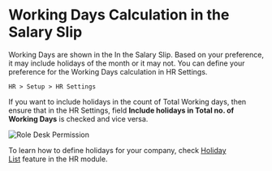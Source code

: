 <!-- add-breadcrumbs -->
# Working Days Calculation in the Salary Slip

Working Days are shown in the In the Salary Slip. Based on your preference, it may include holidays of the month or it may not. You can define your preference for the Working Days calculation in HR Settings.

`HR > Setup > HR Settings`

If you want to include holidays in the count of Total Working days, then ensure that in the HR Settings, field **Include holidays in Total no. of Working Days** is checked and vice versa.

<img alt="Role Desk Permission" class="screenshot" src="{{docs_base_url}}/v12/assets/img/articles/hr-working-days.png">

To learn how to define holidays for your company, check [Holiday List](/docs/user/manual/en/human-resources/holiday-list) feature in the HR module.
